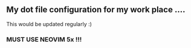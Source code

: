 ## My dot file configuration for my work place ....
This would be updated regularly :)

### MUST USE NEOVIM 5x !!!
